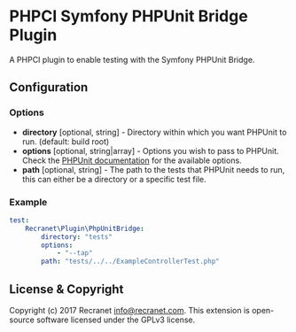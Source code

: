 # PHPCI Symfony PHPUnit Bridge Plugin
A PHPCI plugin to enable testing with the Symfony PHPUnit Bridge.

## Configuration
### Options
* **directory** [optional, string] - Directory within which you want PHPUnit to run. (default: build root) 
* **options** [optional, string|array] - Options you wish to pass to PHPUnit. Check the [PHPUnit documentation](https://phpunit.de/manual/current/en/textui.html) for the available options.
* **path** [optional, string] - The path to the tests that PHPUnit needs to run, this can either be a directory or a specific test file.

### Example
```yml
test:
    Recranet\Plugin\PhpUnitBridge:
        directory: "tests"
        options:
            - "--tap"
        path: "tests/../../ExampleControllerTest.php"
```

## License & Copyright
Copyright (c) 2017 Recranet <info@recranet.com>.
This extension is open-source software licensed under the GPLv3 license.
